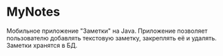 # MyNotes
Мобильное приложение "Заметки" на Java. 
Приложение позволяет пользователю добавлять текстовую заметку, закреплять её и удалять. Заметки хранятся в БД. 

